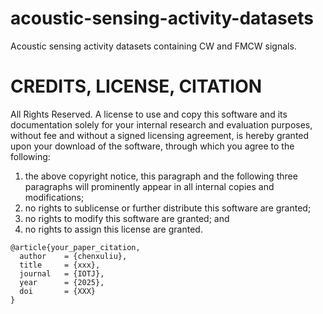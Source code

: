 # acoustic-sensing-activity-datasets
Acoustic sensing activity datasets containing CW and FMCW signals.
# CREDITS, LICENSE, CITATION
All Rights Reserved. A license to use and copy this software and its documentation solely for your internal research and evaluation purposes, without fee and without a signed licensing agreement, is hereby granted upon your download of the software, through which you agree to the following:

1. the above copyright notice, this paragraph and the following three paragraphs will prominently appear in all internal copies and modifications;
2. no rights to sublicense or further distribute this software are granted;
3. no rights to modify this software are granted; and
4. no rights to assign this license are granted.
```
@article{your_paper_citation,
  author    = {chenxuliu},
  title     = {xxx},
  journal   = {IOTJ},
  year      = {2025},
  doi       = {XXX}
}
```
